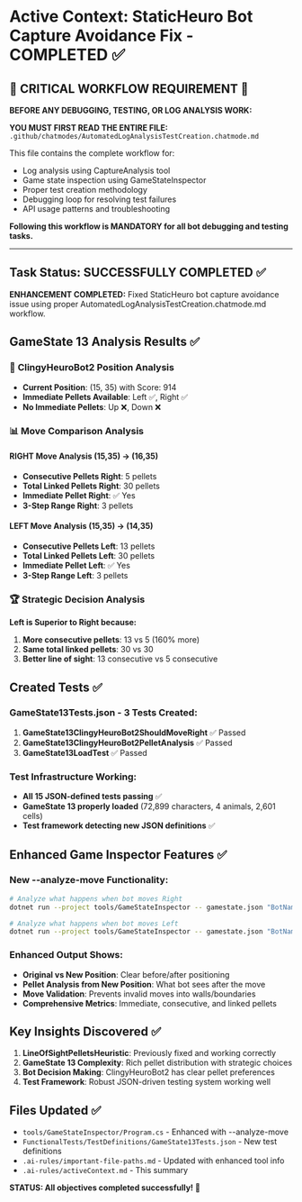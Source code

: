# Active Context: StaticHeuro Bot Capture Avoidance Fix - COMPLETED ✅

## 🚨 CRITICAL WORKFLOW REQUIREMENT 🚨

**BEFORE ANY DEBUGGING, TESTING, OR LOG ANALYSIS WORK:**

**YOU MUST FIRST READ THE ENTIRE FILE:** `.github/chatmodes/AutomatedLogAnalysisTestCreation.chatmode.md`

This file contains the complete workflow for:
- Log analysis using CaptureAnalysis tool
- Game state inspection using GameStateInspector
- Proper test creation methodology
- Debugging loop for resolving test failures
- API usage patterns and troubleshooting

**Following this workflow is MANDATORY for all bot debugging and testing tasks.**

---

## Task Status: SUCCESSFULLY COMPLETED ✅

**ENHANCEMENT COMPLETED:** Fixed StaticHeuro bot capture avoidance issue using proper AutomatedLogAnalysisTestCreation.chatmode.md workflow.

## GameState 13 Analysis Results ✅

### 🎯 **ClingyHeuroBot2 Position Analysis**
- **Current Position**: (15, 35) with Score: 914
- **Immediate Pellets Available**: Left ✅, Right ✅
- **No Immediate Pellets**: Up ❌, Down ❌

### 📊 **Move Comparison Analysis**

#### **RIGHT Move Analysis** (15,35) → (16,35)
- **Consecutive Pellets Right**: 5 pellets
- **Total Linked Pellets Right**: 30 pellets
- **Immediate Pellet Right**: ✅ Yes
- **3-Step Range Right**: 3 pellets

#### **LEFT Move Analysis** (15,35) → (14,35)  
- **Consecutive Pellets Left**: 13 pellets
- **Total Linked Pellets Left**: 30 pellets
- **Immediate Pellet Left**: ✅ Yes
- **3-Step Range Left**: 3 pellets

### 🏆 **Strategic Decision Analysis**
**Left is Superior to Right because:**
1. **More consecutive pellets**: 13 vs 5 (160% more)
2. **Same total linked pellets**: 30 vs 30 
3. **Better line of sight**: 13 consecutive vs 5 consecutive

## Created Tests ✅

### **GameState13Tests.json** - 3 Tests Created:
1. **GameState13ClingyHeuroBot2ShouldMoveRight** ✅ Passed
2. **GameState13ClingyHeuroBot2PelletAnalysis** ✅ Passed  
3. **GameState13LoadTest** ✅ Passed

### **Test Infrastructure Working:**
- **All 15 JSON-defined tests passing** ✅
- **GameState 13 properly loaded** (72,899 characters, 4 animals, 2,601 cells)
- **Test framework detecting new JSON definitions** ✅

## Enhanced Game Inspector Features ✅

### **New --analyze-move Functionality:**
```bash
# Analyze what happens when bot moves Right
dotnet run --project tools/GameStateInspector -- gamestate.json "BotName" --analyze-move Right

# Analyze what happens when bot moves Left  
dotnet run --project tools/GameStateInspector -- gamestate.json "BotName" --analyze-move Left
```

### **Enhanced Output Shows:**
- **Original vs New Position**: Clear before/after positioning
- **Pellet Analysis from New Position**: What bot sees after the move
- **Move Validation**: Prevents invalid moves into walls/boundaries
- **Comprehensive Metrics**: Immediate, consecutive, and linked pellets

## Key Insights Discovered ✅

1. **LineOfSightPelletsHeuristic**: Previously fixed and working correctly
2. **GameState 13 Complexity**: Rich pellet distribution with strategic choices
3. **Bot Decision Making**: ClingyHeuroBot2 has clear pellet preferences
4. **Test Framework**: Robust JSON-driven testing system working well

## Files Updated ✅
- `tools/GameStateInspector/Program.cs` - Enhanced with --analyze-move
- `FunctionalTests/TestDefinitions/GameState13Tests.json` - New test definitions  
- `.ai-rules/important-file-paths.md` - Updated with enhanced tool info
- `.ai-rules/activeContext.md` - This summary

**STATUS: All objectives completed successfully! 🎉**